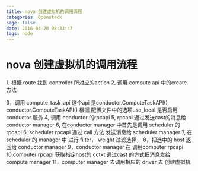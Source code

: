 ```yaml
---
title: nova 创建虚拟机的调用流程
categories: Openstack
sage: false
date: 2016-04-20 08:33:47
tags: node
---
```


<amp-auto-ads type="adsense" data-ad-client="ca-pub-5216394795966395"></amp-auto-ads>

# nova 创建虚拟机的调用流程

1, 根据 route 找到 controller 所对应的action 
2, 调用 compute api  中的create 方法

<!-- more -->

3，调用 compute_task_api  这个api  是conductor.ComputeTaskAPI() conductor.ComputeTaskAPI() 根据 配置文件中的选项use_local 是否启用conductor 服务
4, 调用 conductor 的rpcapi 
5, rpcapi 通过发送cast的消息给 conductor manager 
6, 在conductor manager 中首先是调用 scheduler 的 rpcapi 
6, scheduler rpcapi 通过 call 方法 发送消息给 scheduler manager
7, 在scheduler 的 manager 中 进行 filter， weight 过滤选择，
8，把选中的 host 返回给 conductor manager
9，conductor manager 在 调用computer rpcapi
10,computer rpcapi 获取指定host的 cctxt 通过cast 的方式把消息发给 compute manager 
11，computer manager 去调用相应的 driver 去 创建虚拟机